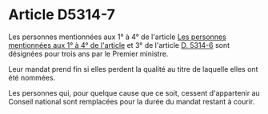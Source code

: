 # Article D5314-7

Les personnes mentionnées aux 1° à 4° de l'article [Les personnes mentionnées aux 1° à 4° de l'article][1] et 3° de l'article [D. 5314-6][2] sont désignées pour trois ans par le Premier ministre. 

Leur mandat prend fin si elles perdent la qualité au titre de laquelle elles ont été nommées. 

Les personnes qui, pour quelque cause que ce soit, cessent d'appartenir au Conseil national sont remplacées pour la durée du mandat restant à courir.

 [1]: /affichCodeArticle.do?cidTexte=LEGITEXT000006072050&idArticle=LEGIARTI000018496024&dateTexte=&categorieLien=cid
 [2]: /affichCodeArticle.do?cidTexte=LEGITEXT000006072050&idArticle=LEGIARTI000030975434&dateTexte=&categorieLien=id